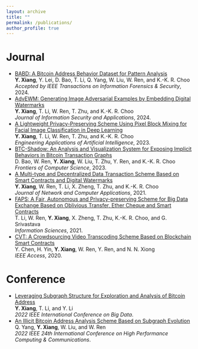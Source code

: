 ```yaml
---
layout: archive
title: ""
permalink: /publications/
author_profile: true
---
```


<!-- {% if author.googlescholar %}
  You can also find my articles on <u><a href="{{author.googlescholar}}">my Google Scholar profile</a>.</u>
{% endif %}

{% include base_path %}

{% for post in site.publications reversed %}
  {% include archive-single.html %}
{% endfor %} -->

# Journal

* [BABD: A Bitcoin Address Behavior Dataset for Pattern Analysis](https://arxiv.org/abs/2204.05746)<br />
**Y. Xiang**, Y. Lei, D. Bao, T. Li, Q. Yang, W. Liu, W. Ren, and K.-K. R. Choo<br />
*Accepted by IEEE Transactions on Information Forensics & Security*, 2024. 
* [AdvEWM: Generating Image Adversarial Examples by Embedding Digital Watermarks](https://doi.org/10.1016/j.jisa.2023.103662)<br />
**Y. Xiang**, T. Li, W. Ren, T. Zhu, and K.-K. R. Choo<br />
*Journal of Information Security and Applications*, 2024.
* [A Lightweight Privacy-Preserving Scheme Using Pixel Block Mixing for Facial Image Classification in Deep Learning](https://doi.org/10.1016/j.engappai.2023.107180)<br />
**Y. Xiang**, T. Li, W. Ren, T. Zhu, and K.-K. R. Choo<br />
*Engineering Applications of Artificial Intelligence*, 2023.
* [BTC-Shadow: An Analysis and Visualization System for Exposing Implicit Behaviors in Bitcoin Transaction Graphs](https://doi.org/10.1007/s11704-023-2531-0)<br />
D. Bao, W. Ren, **Y. Xiang**, W. Liu, T. Zhu, Y. Ren, and K.-K. R. Choo<br />
*Frontiers of Computer Science*, 2023.
* [A Multi-type and Decentralized Data Transaction Scheme Based on Smart Contracts and Digital Watermarks](https://doi.org/10.1016/j.jnca.2020.102953)<br />
**Y. Xiang**, W. Ren, T. Li, X. Zheng, T. Zhu, and K.-K. R. Choo<br />
*Journal of Network and Computer Applications*, 2021.  
* [FAPS: A Fair, Autonomous and Privacy-preserving Scheme for Big Data Exchange Based on Oblivious Transfer, Ether Cheque and Smart Contracts](https://doi.org/10.1016/j.ins.2020.08.116)<br />
T. Li, W. Ren, **Y. Xiang**, X. Zheng, T. Zhu, K.-K. R. Choo, and G. Srivastava<br />
*Information Sciences*, 2021.  
* [CVT: A Crowdsourcing Video Transcoding Scheme Based on Blockchain Smart Contracts](https://doi.org/10.1109/ACCESS.2020.3043042)<br />
Y. Chen, H. Yin, **Y. Xiang**, W. Ren, Y. Ren, and N. N. Xiong<br />
*IEEE Access*, 2020.  

# Conference

* [Leveraging Subgraph Structure for Exploration and Analysis of Bitcoin Address](https://doi.org/10.1109/BigData55660.2022.10020980)<br />
**Y. Xiang**, T. Li, and Y. Li<br />
*2022 IEEE International Conference on Big Data*. 
* [An Illicit Bitcoin Address Analysis Scheme Based on Subgraph Evolution](https://doi.org/10.1109/HPCC-DSS-SmartCity-DependSys57074.2022.00116)<br />
Q. Yang, **Y. Xiang**, W. Liu, and W. Ren<br />
*2022 IEEE 24th International Conference on High Performance Computing & Communications*.

<!--# Preprint-->


